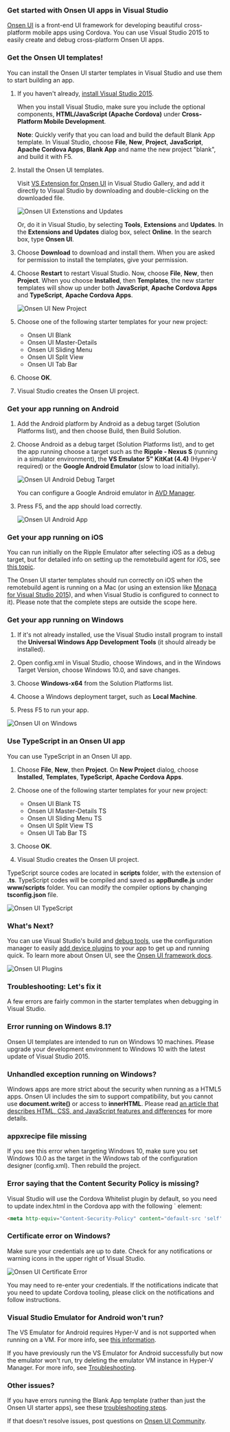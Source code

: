 <properties pageTitle="Getting started with Onsen apps in Visual Studio"
  description="This is an article on onsen tutorial"
  services=""
  documentationCenter=""
  authors="mikejo5000" />
  <tags ms.technology="cordova" ms.prod="visual-studio-dev14"
     ms.service="na"
     ms.devlang="javascript"
     ms.topic="article"
     ms.tgt_pltfrm="mobile-multiple"
     ms.workload="na"
     ms.date="12/01/2015"
     ms.author="mikejo"/>

### Get started with Onsen UI apps in Visual Studio

[Onsen UI](https://onsen.io) is a front-end UI framework for developing beautiful cross-platform mobile apps using Cordova. You can use Visual Studio 2015 to easily create and debug cross-platform Onsen UI apps.

### Get the Onsen UI templates!
You can install the Onsen UI starter templates in Visual Studio and use them to start building an app.

1. If you haven't already, [install Visual Studio 2015](http://go.microsoft.com/fwlink/?LinkID=533794).

   When you install Visual Studio, make sure you include the optional components, **HTML/JavaScript (Apache Cordova)** under **Cross-Platform Mobile Development**.

   **Note**: Quickly verify that you can load and build the default Blank App template. In Visual Studio, choose **File**, **New**, **Project**, **JavaScript**, **Apache Cordova Apps**, **Blank App** and name the new project "blank", and build it with F5.

2. Install the Onsen UI templates.

   Visit [VS Extension for Onsen UI](https://visualstudiogallery.msdn.microsoft.com/8968a18d-cc94-4ebf-8183-ed0e1f6247f3) in Visual Studio Gallery, and add it directly to Visual Studio by downloading and double-clicking on the downloaded file.

   ![Onsen UI Extenstions and Updates](media/tutorial-onsen/image06.png)

   Or, do it in Visual Studio, by selecting **Tools**, **Extensions** and **Updates**. In the **Extensions and Updates** dialog box, select **Online**. In the search box, type **Onsen UI**.
3. Choose **Download** to download and install them. When you are asked for permission to install the templates, give your permission.

4. Choose **Restart** to restart Visual Studio. Now, choose **File**, **New**, then **Project**. When you choose **Installed**, then **Templates**, the new starter templates will show up under both **JavaScript**, **Apache Cordova Apps** and **TypeScript**, **Apache Cordova Apps**.

   ![Onsen UI New Project](media/tutorial-onsen/image01.png)

5. Choose one of the following starter templates for your new project:
   * Onsen UI Blank
   * Onsen UI Master-Details
   * Onsen UI Sliding Menu
   * Onsen UI Split View
   * Onsen UI Tab Bar

6. Choose **OK**.

7. Visual Studio creates the Onsen UI project.

### Get your app running on Android
1. Add the Android platform by Android as a debug target (Solution Platforms list), and then choose Build, then Build Solution.

2. Choose Android as a debug target (Solution Platforms list), and to get the app running choose a target such as the **Ripple - Nexus S** (running in a simulator environment), the **VS Emulator 5" KitKat (4.4)** (Hyper-V required) or the **Google Android Emulator** (slow to load initially).

   ![Onsen UI Android Debug Target](media/tutorial-onsen/image05.png)

   You can configure a Google Android emulator in [AVD Manager](http://taco.visualstudio.com/en-us/docs/run-app-apache/).

3. Press F5, and the app should load correctly.

   ![Onsen UI Android App](media/tutorial-onsen/image00.png)

### Get your app running on iOS
You can run initially on the Ripple Emulator after selecting iOS as a debug target, but for detailed info on setting up the remotebuild agent for iOS, see [this topic](http://taco.visualstudio.com/en-us/docs/ios-guide/).

The Onsen UI starter templates should run correctly on iOS when the remotebuild agent is running on a Mac (or using an extension like [Monaca for Visual Studio 2015](https://visualstudiogallery.msdn.microsoft.com/21a7a495-5a24-4eab-a519-2f6e6d176049)), and when Visual Studio is configured to connect to it). Please note that the complete steps are outside the scope here.

### Get your app running on Windows
1. If it's not already installed, use the Visual Studio install program to install the **Universal Windows App Development Tools** (it should already be installed).

2. Open config.xml in Visual Studio, choose Windows, and in the Windows Target Version, choose Windows 10.0, and save changes.

3. Choose **Windows-x64** from the Solution Platforms list.

4. Choose a Windows deployment target, such as **Local Machine**.

5. Press F5 to run your app.

![Onsen UI on Windows](media/tutorial-onsen/image04.png)

### Use TypeScript in an Onsen UI app
You can use TypeScript in an Onsen UI app.

1. Choose **File**, **New**, then **Project**. On **New Project** dialog, choose **Installed**, **Templates**, **TypeScript**, **Apache Cordova Apps**.

2. Choose one of the following starter templates for your new project:
   * Onsen UI Blank TS
   * Onsen UI Master-Details TS
   * Onsen UI Sliding Menu TS
   * Onsen UI Split View TS
   * Onsen UI Tab Bar TS

3. Choose **OK**.

4. Visual Studio creates the Onsen UI project.

TypeScript source codes are located in **scripts** folder, with the extension of **.ts**. TypeScript codes will be compiled and saved as **appBundle.js** under **www/scripts** folder. You can modify the compiler options by changing **tsconfig.json** file.

![Onsen UI TypeScript](media/tutorial-onsen/image02.png)

### What's Next?
You can use Visual Studio's build and [debug tools](http://taco.visualstudio.com/en-us/docs/debug-using-visual-studio/), use the configuration manager to easily [add device plugins](http://taco.visualstudio.com/en-us/docs/manage-plugins/) to your app to get up and running quick. To learn more about Onsen UI, see the [Onsen UI framework docs](https://onsen.io/docs.html).

![Onsen UI Plugins](media/tutorial-onsen/image03.png)

### Troubleshooting: Let's fix it

A few errors are fairly common in the starter templates when debugging in Visual Studio.

### Error running on Windows 8.1?
Onsen UI templates are intended to run on Windows 10 machines. Please upgrade your development environment to Windows 10 with the latest update of Visual Studio 2015.

### Unhandled exception running on Windows?

Windows apps are more strict about the security when running as a HTML5 apps. Onsen UI includes the sim to support compatibility, but you cannot use **document.write()** or access to **innerHTML**. Please read [an article that describes HTML, CSS, and JavaScript features and differences](https://msdn.microsoft.com/en-us/library/windows/apps/hh465380.aspx) for more details.

### appxrecipe file missing

If you see this error when targeting Windows 10, make sure you set Windows 10.0 as the target in the Windows tab of the configuration designer (config.xml). Then rebuild the project.

### Error saying that the Content Security Policy is missing?

Visual Studio will use the Cordova Whitelist plugin by default, so you need to update index.html in the Cordova app with the following `<meta> element:

```html
<meta http-equiv="Content-Security-Policy" content="default-src 'self' data: gap: https://ssl.gstatic.com 'unsafe-eval'; style-src 'self' 'unsafe-inline'; media-src" *>
```

### Certificate error on Windows?
Make sure your credentials are up to date. Check for any notifications or warning icons in the upper right of Visual Studio.

![Onsen UI Certificate Error](media/tutorial-onsen/image07.png)

You may need to re-enter your credentials. If the notifications indicate that you need to update Cordova tooling, please click on the notifications and follow instructions.

### Visual Studio Emulator for Android won't run?

The VS Emulator for Android requires Hyper-V and is not supported when running on a VM. For more info, see [this information](https://msdn.microsoft.com/en-us/library/mt228282.aspx#NoStart2).

If you have previously run the VS Emulator for Android successfully but now the emulator won't run, try deleting the emulator VM instance in Hyper-V Manager. For more info, see [Troubleshooting](https://msdn.microsoft.com/en-us/library/mt228282).

### Other issues?

If you have errors running the Blank App template (rather than just the Onsen UI starter apps), see these [troubleshooting steps](../tips-and-workarounds/general/tips-and-workarounds-general-readme.md).

If that doesn't resolve issues, post questions on [Onsen UI Community](https://community.onsen.io/).
